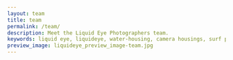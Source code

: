 ```yaml
---
layout: team
title: team
permalink: /team/
description: Meet the Liquid Eye Photographers team.
keywords: liquid eye, liquideye, water-housing, camera housings, surf photography, liquid eye team, professional, quotes, bio, info,
preview_image: liquideye_preview_image-team.jpg
---
```


